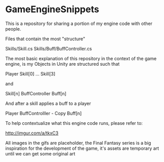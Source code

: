 # GameEngineSnippets

This is a repository for sharing a portion of my engine code with other people.

Files that contain the most "structure"

Skills/Skill.cs
Skills/Buff/BuffController.cs

The most basic explanation of this repository in the context of the game engine, is my Objects in Unity are structured such that

Player
  Skill[0]
  ...
  Skill[3]
  
and

Skill[n]
  BuffController
  Buff[n]
  
And after a skill applies a buff to a player

Player
  BuffControlller - Copy
  Buff[n]


To help contextualize what this engine code runs, please refer to:

http://imgur.com/a/tkxC3

All images in the gifs are placeholder, the Final Fantasy series is a big inspiration for the development of the game,
it's assets are temporary art until we can get some original art
